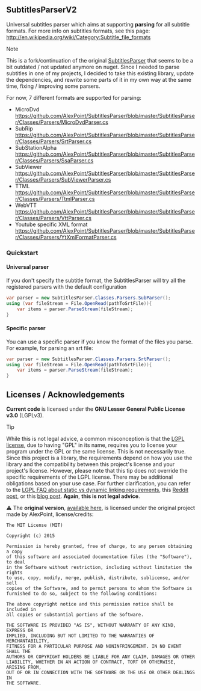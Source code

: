 ## SubtitlesParserV2
Universal subtitles parser which aims at supporting **parsing** for all subtitle formats.
For more info on subtitles formats, see this page: http://en.wikipedia.org/wiki/Category:Subtitle_file_formats
> [!NOTE]
> This is a fork/continuation of the original [SubtitlesParser](https://github.com/AlexPoint/SubtitlesParser) that seems to be a bit outdated / not updated anymore on nuget. Since I needed to parse subtitles in one of my projects, I decided to take this existing library, update the dependencies, and rewrite some parts of it in my own way at the same time, fixing / improving some parsers.

For now, 7 different formats are supported for parsing:
* MicroDvd	https://github.com/AlexPoint/SubtitlesParser/blob/master/SubtitlesParser/Classes/Parsers/MicroDvdParser.cs
* SubRip	https://github.com/AlexPoint/SubtitlesParser/blob/master/SubtitlesParser/Classes/Parsers/SrtParser.cs
* SubStationAlpha	https://github.com/AlexPoint/SubtitlesParser/blob/master/SubtitlesParser/Classes/Parsers/SsaParser.cs
* SubViewer	https://github.com/AlexPoint/SubtitlesParser/blob/master/SubtitlesParser/Classes/Parsers/SubViewerParser.cs
* TTML	https://github.com/AlexPoint/SubtitlesParser/blob/master/SubtitlesParser/Classes/Parsers/TtmlParser.cs
* WebVTT	https://github.com/AlexPoint/SubtitlesParser/blob/master/SubtitlesParser/Classes/Parsers/VttParser.cs
* Youtube specific XML format	https://github.com/AlexPoint/SubtitlesParser/blob/master/SubtitlesParser/Classes/Parsers/YtXmlFormatParser.cs

### Quickstart
#### Universal parser

If you don't specify the subtitle format, the SubtitlesParser will try all the registered parsers with the default configuration

```csharp
var parser = new SubtitlesParser.Classes.Parsers.SubParser();
using (var fileStream = File.OpenRead(pathToSrtFile)){
	var items = parser.ParseStream(fileStream);
}
```

#### Specific parser

You can use a specific parser if you know the format of the files you parse.
For example, for parsing an srt file:

```csharp
var parser = new SubtitlesParser.Classes.Parsers.SrtParser();
using (var fileStream = File.OpenRead(pathToSrtFile)){
	var items = parser.ParseStream(fileStream);
}
```
## Licenses / Acknowledgements
**Current code** is licensed under the **GNU Lesser General Public License v3.0** (LGPLv3).
> [!TIP]
> While this is not legal advice, a common misconception is that the [LGPL license](https://choosealicense.com/licenses/lgpl-3.0/), due to having "GPL" in its name, requires you to license your program under the GPL or the same license. This is not necessarily true. Since this project is a library,
> the requirements depend on how you use the library and the compatibility between this project's license and your project's license. However, please note that this tip does not override the specific requirements of the LGPL license. There may be
> additional obligations based on your use case. For further clarification, you can refer to the [LGPL FAQ about static vs dynamic linking requirements](https://www.gnu.org/licenses/gpl-faq.html#LGPLStaticVsDynamic), this [Reddit post](https://www.reddit.com/r/rust/comments/fevz37/comment/fjsg393/), or this [blog post](https://coding.abel.nu/2016/10/the-lgpl-license/#:~:text=LGPL%20is%20not%20%E2%80%9Ccontagious%E2%80%9D%20in,affects%20the%20component%20under%20LGPL.). **Again**, **this is not legal advice**.

⚠️ The **original version**, [available here](https://github.com/AlexPoint/SubtitlesParser/tree/3e3b97409481dccaa5bb96391d1c066cf0f2dfef), is licensed under the original project made by AlexPoint, license/credits:
```
The MIT License (MIT)

Copyright (c) 2015

Permission is hereby granted, free of charge, to any person obtaining a copy
of this software and associated documentation files (the "Software"), to deal
in the Software without restriction, including without limitation the rights
to use, copy, modify, merge, publish, distribute, sublicense, and/or sell
copies of the Software, and to permit persons to whom the Software is
furnished to do so, subject to the following conditions:

The above copyright notice and this permission notice shall be included in
all copies or substantial portions of the Software.

THE SOFTWARE IS PROVIDED "AS IS", WITHOUT WARRANTY OF ANY KIND, EXPRESS OR
IMPLIED, INCLUDING BUT NOT LIMITED TO THE WARRANTIES OF MERCHANTABILITY,
FITNESS FOR A PARTICULAR PURPOSE AND NONINFRINGEMENT. IN NO EVENT SHALL THE
AUTHORS OR COPYRIGHT HOLDERS BE LIABLE FOR ANY CLAIM, DAMAGES OR OTHER
LIABILITY, WHETHER IN AN ACTION OF CONTRACT, TORT OR OTHERWISE, ARISING FROM,
OUT OF OR IN CONNECTION WITH THE SOFTWARE OR THE USE OR OTHER DEALINGS IN
THE SOFTWARE.
```
